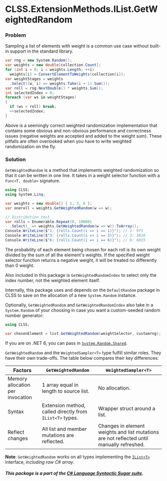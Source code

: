 ﻿# CLSS.ExtensionMethods.IList.GetWeightedRandom

### Problem

Sampling a list of elements with weight is a common use case without built-in support in the standard library.

```csharp
var rng = new System.Random();
var weights = new double[collection.Count];
for (int i = 0; i < weights.Length; ++i)
  weights[i] = ConvertElementToWeights(collection[i]);
var weightStages = weights
  .Select((w, i) => weights.Take(i + 1).Sum());
var roll = rng.NextDouble() * weights.Sum();
int selectedIndex = 0;
foreach (var ws in weightStages)
{
  if (ws > roll) break;
  ++selectedIndex;
}
```

Above is a seemingly correct weighted randomization implementation that contains some obvious and non-obvious performance and correctness issues (negative weights are accepted and added to the weight sum). These pitfalls are often overlooked when you have to write weighted randomization on the fly.

### Solution

`GetWeightedRandom` is a method that implements weighted randomization so that it can be written in one line. It takes in a weight selector function with a `Func<T, double>` signature.

```csharp
using CLSS;
using System.Linq;

var weights = new double[] { 1, 3, 6 };
var oneroll = weights.GetWeightedRandom(w => w);

// Distribution test
var rolls = Enumerable.Repeat(0, 10000)
  .Select(_ => weights.GetWeightedRandom(w => w)).ToArray();
Console.WriteLine($"1: {rolls.Count(i => i == 1)}"); // 1: 975
Console.WriteLine($"3: {rolls.Count(i => i == 3)}"); // 3: 3010
Console.WriteLine($"6: {rolls.Count(i => i == 6)}"); // 6: 6015
```

The probability of each element being chosen for each roll is its own weight divided by the sum of all the element's weights. If the specified weight selector function returns a negative weight, it will be treated no differently than 0 weight.

Also included in this package is `GetWeightedRandomIndex` to select only the index number, not the weighted element itself.

Internally, this package uses and depends on the `DefaultRandom` package in CLSS to save on the allocation of a new `System.Random` instance.

Optionally, `GetWeightedRandom` and `GetWeightedRandomIndex` also take in a `System.Random` of your choosing in case you want a custom-seeded random number generator:

```csharp
using CLSS;

var chosenElement = list.GetWeightedRandom(weightSelector, customrng);
```

If you are on .NET 6, you can pass in [`System.Random.Shared`](https://docs.microsoft.com/en-us/dotnet/api/system.random.shared).

`GetWeightedRandom` and the `WeightedSampler<T>` type fulfill similar roles. They have their own trade-offs. The table below compares their key differences:

| Factors | `GetWeightedRandom` | `WeightedSampler<T>` |
| ---     | ---                 | ---               |
| Memory allocation per invocation | 1 array equal in length to source list. | No allocation. |
| Syntax | Extension method, called directly from `IList<T>` types. | Wrapper struct around a list.
| Reflect changes | All list and member mutations are reflected. | Changes in element weights and list mutations are not reflected until manually refreshed. |


**Note**: `GetWeightedRandom` works on all types implementing the [`IList<T>`](https://docs.microsoft.com/en-us/dotnet/api/system.collections.generic.ilist-1) interface, *including raw C# array*.

##### This package is a part of the [C# Language Syntactic Sugar suite](https://github.com/tonygiang/CLSS).